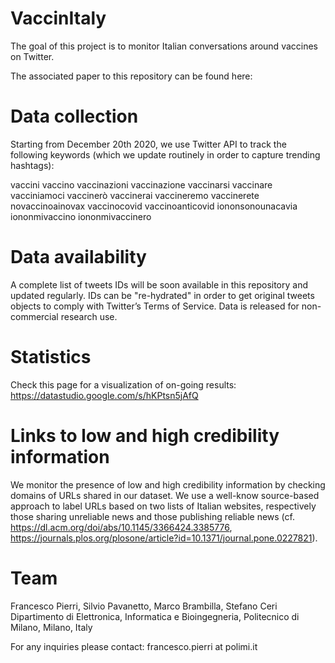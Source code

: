 # VaccinItaly
The goal of this project is to monitor Italian conversations around vaccines on Twitter.

The associated paper to this repository can be found here: 

# Data collection
Starting from December 20th 2020, we use Twitter API to track the following keywords (which we update routinely in order to capture trending hashtags):

vaccini
vaccino
vaccinazioni
vaccinazione
vaccinarsi
vaccinare
vacciniamoci
vaccinerò
vaccinerai
vaccineremo
vaccinerete
novaccinoainovax
vaccinocovid
vaccinoanticovid
iononsonounacavia
iononmivaccino
iononmivaccinero

# Data availability
A complete list of tweets IDs will be soon available in this repository and updated regularly. IDs can be "re-hydrated" in order to get original tweets objects to comply with Twitter’s Terms of Service. Data is released for non-commercial research use.

# Statistics
Check this page for a visualization of on-going results: https://datastudio.google.com/s/hKPtsn5jAfQ

# Links to low and high credibility information
We monitor the presence of low and high credibility information by checking domains of URLs shared in our dataset. We use a well-know source-based approach to label URLs based on two lists of Italian websites, respectively those sharing unreliable news and those publishing reliable news (cf. https://dl.acm.org/doi/abs/10.1145/3366424.3385776, https://journals.plos.org/plosone/article?id=10.1371/journal.pone.0227821).

# Team
Francesco Pierri, Silvio Pavanetto, Marco Brambilla, Stefano Ceri <br>
Dipartimento di Elettronica, Informatica e Bioingegneria, Politecnico di Milano, Milano, Italy

For any inquiries please contact: francesco.pierri at polimi.it
